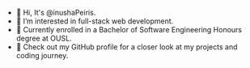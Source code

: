 - 👋 Hi, It's @inushaPeiris.
- 👀 I’m interested in full-stack web development.
- 🌱 Currently enrolled in a Bachelor of Software Engineering Honours degree at OUSL.
- 🚀 Check out my GitHub profile for a closer look at my projects and coding journey.
